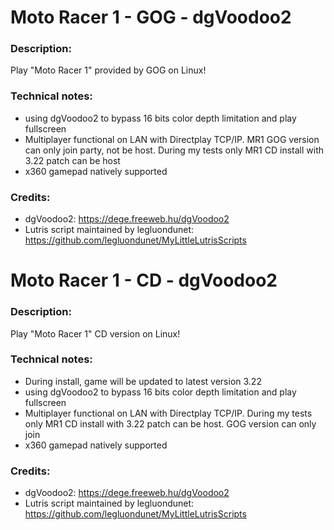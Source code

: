 # Moto Racer 1 - GOG - dgVoodoo2
### Description:
Play "Moto Racer 1" provided by GOG on Linux!
### Technical notes:
- using dgVoodoo2 to bypass 16 bits color depth limitation and play fullscreen
- Multiplayer functional on LAN with Directplay TCP/IP. MR1 GOG version can only join party, not be host. During my tests only MR1 CD install with 3.22 patch can be host
- x360 gamepad natively supported
### Credits:
- dgVoodoo2: https://dege.freeweb.hu/dgVoodoo2
- Lutris script maintained by legluondunet: https://github.com/legluondunet/MyLittleLutrisScripts

# Moto Racer 1 - CD - dgVoodoo2
### Description:
Play "Moto Racer 1" CD version on Linux!
### Technical notes:
- During install, game will be updated to latest version 3.22
- using dgVoodoo2 to bypass 16 bits color depth limitation and play fullscreen
- Multiplayer functional on LAN with Directplay TCP/IP. During my tests only MR1 CD install with 3.22 patch can be host. GOG version can only join
- x360 gamepad natively supported
### Credits:
- dgVoodoo2: https://dege.freeweb.hu/dgVoodoo2
- Lutris script maintained by legluondunet: https://github.com/legluondunet/MyLittleLutrisScripts
